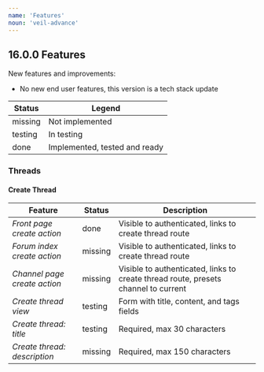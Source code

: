```yaml
---
name: 'Features'
noun: 'veil-advance'
---
```


## 16.0.0 Features

New features and improvements:
* No new end user features, this version is a tech stack update

| Status  | Legend                        |
| ------- | ----------------------------- |
| missing | Not implemented               |
| testing | In testing                    |
| done    | Implemented, tested and ready |

### Threads

#### Create Thread

| Feature                      | Status   | Description  |
| ---------------------------- | -------- | ------------ |
| *Front page create action*   | done     | Visible to authenticated, links to create thread route |
| *Forum index create action*  | missing  | Visible to authenticated, links to create thread route |
| *Channel page create action* | missing  | Visible to authenticated, links to create thread route, presets channel to current |
| *Create thread view*         | testing  | Form with title, content, and tags fields |
| *Create thread: title*       | testing  | Required, max 30 characters |
| *Create thread: description* | missing  | Required, max 150 characters |